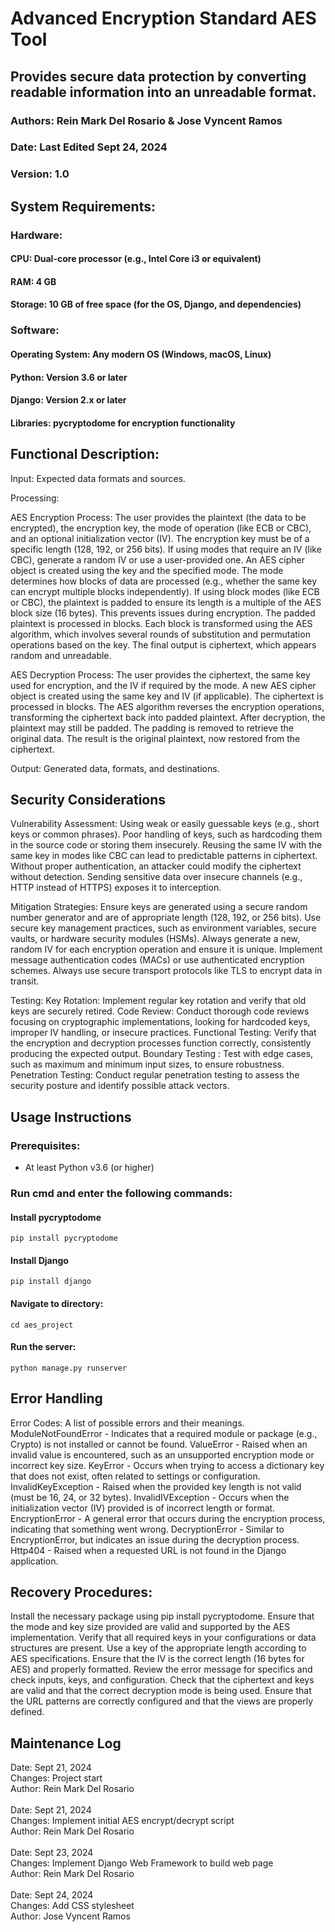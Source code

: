 # Advanced Encryption Standard AES Tool

## Provides secure data protection by converting readable information into an unreadable format. 

### Authors: Rein Mark Del Rosario & Jose Vyncent Ramos 
### Date: Last Edited Sept 24, 2024
### Version: 1.0 

## System Requirements: 

### Hardware:
#### CPU: Dual-core processor (e.g., Intel Core i3 or equivalent)
#### RAM: 4 GB
#### Storage: 10 GB of free space (for the OS, Django, and dependencies)

### Software:
#### Operating System: Any modern OS (Windows, macOS, Linux)
#### Python: Version 3.6 or later
#### Django: Version 2.x or later
#### Libraries: pycryptodome for encryption functionality


## Functional Description:

Input: Expected data formats and sources.


Processing:
 
AES Encryption Process:
The user provides the plaintext (the data to be encrypted), the encryption key, the mode of operation (like ECB or CBC), and an optional initialization vector (IV).
The encryption key must be of a specific length (128, 192, or 256 bits). If using modes that require an IV (like CBC), generate a random IV or use a user-provided one.
An AES cipher object is created using the key and the specified mode. The mode determines how blocks of data are processed (e.g., whether the same key can encrypt multiple blocks independently).
If using block modes (like ECB or CBC), the plaintext is padded to ensure its length is a multiple of the AES block size (16 bytes). This prevents issues during encryption.
The padded plaintext is processed in blocks. Each block is transformed using the AES algorithm, which involves several rounds of substitution and permutation operations based on the key. The final output is ciphertext, which appears random and unreadable.

AES Decryption Process:
The user provides the ciphertext, the same key used for encryption, and the IV if required by the mode.
A new AES cipher object is created using the same key and IV (if applicable).
The ciphertext is processed in blocks. The AES algorithm reverses the encryption operations, transforming the ciphertext back into padded plaintext.
After decryption, the plaintext may still be padded. The padding is removed to retrieve the original data.
The result is the original plaintext, now restored from the ciphertext.

Output: Generated data, formats, and destinations.


## Security Considerations

Vulnerability Assessment: 
Using weak or easily guessable keys (e.g., short keys or common phrases).
Poor handling of keys, such as hardcoding them in the source code or storing them insecurely.
 Reusing the same IV with the same key in modes like CBC can lead to predictable patterns in ciphertext.
Without proper authentication, an attacker could modify the ciphertext without detection.
Sending sensitive data over insecure channels (e.g., HTTP instead of HTTPS) exposes it to interception.

Mitigation Strategies:
Ensure keys are generated using a secure random number generator and are of appropriate length (128, 192, or 256 bits).
Use secure key management practices, such as environment variables, secure vaults, or hardware security modules (HSMs).
 Always generate a new, random IV for each encryption operation and ensure it is unique.
Implement message authentication codes (MACs) or use authenticated encryption schemes.
Always use secure transport protocols like TLS to encrypt data in transit.

Testing: 
Key Rotation: Implement regular key rotation and verify that old keys are securely retired.
Code Review: Conduct thorough code reviews focusing on cryptographic implementations, looking for hardcoded keys, improper IV handling, or insecure practices.
Functional Testing: Verify that the encryption and decryption processes function correctly, consistently producing the expected output.
Boundary Testing : Test with edge cases, such as maximum and minimum input sizes, to ensure robustness.
Penetration Testing: Conduct regular penetration testing to assess the security posture and identify possible attack vectors.


## Usage Instructions

### Prerequisites:
- At least Python v3.6 (or higher)


### Run cmd and enter the following commands: 

#### Install pycryptodome
```
pip install pycryptodome
```

#### Install Django
```
pip install django
```


#### Navigate to directory:
```
cd aes_project
```

#### Run the server:
```
python manage.py runserver
```

## Error Handling

Error Codes: A list of possible errors and their meanings.
ModuleNotFoundError - Indicates that a required module or package (e.g., Crypto) is not installed or cannot be found.
ValueError - Raised when an invalid value is encountered, such as an unsupported encryption mode or incorrect key size.
KeyError - Occurs when trying to access a dictionary key that does not exist, often related to settings or configuration.
InvalidKeyException - Raised when the provided key length is not valid (must be 16, 24, or 32 bytes).
InvalidIVException - Occurs when the initialization vector (IV) provided is of incorrect length or format.
EncryptionError - A general error that occurs during the encryption process, indicating that something went wrong.
DecryptionError - Similar to EncryptionError, but indicates an issue during the decryption process.
Http404 - Raised when a requested URL is not found in the Django application.

## Recovery Procedures:
Install the necessary package using pip install pycryptodome.
Ensure that the mode and key size provided are valid and supported by the AES implementation.
Verify that all required keys in your configurations or data structures are present.
 Use a key of the appropriate length according to AES specifications.
 Ensure that the IV is the correct length (16 bytes for AES) and properly formatted.
Review the error message for specifics and check inputs, keys, and configuration.
 Check that the ciphertext and keys are valid and that the correct decryption mode is being used.
Ensure that the URL patterns are correctly configured and that the views are properly defined.


## Maintenance Log

Date: Sept 21, 2024 </br>
Changes: Project start </br>
Author: Rein Mark Del Rosario </br>
</br>
Date: Sept 21, 2024 </br>
Changes: Implement initial AES encrypt/decrypt script </br>
Author: Rein Mark Del Rosario </br>
</br>
Date: Sept 23, 2024 </br>
Changes: Implement Django Web Framework to build web page </br>
Author: Rein Mark Del Rosario </br>
</br>
Date: Sept 24, 2024 </br>
Changes: Add CSS stylesheet </br>
Author: Jose Vyncent Ramos </br>
